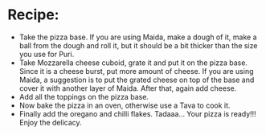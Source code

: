 # Recipe:
* Take the pizza base. If you are using Maida, make a dough of it, make a ball from the dough and roll it, but it should be a bit thicker than the  size you use for Puri.
* Take Mozzarella cheese cuboid, grate it and put it on the pizza base. Since it is a cheese burst, put more amount of cheese. If you are using Maida, a suggestion is to put the grated cheese on top of the base and cover it with another layer of Maida. After that, again add cheese.
* Add all the toppings on the pizza base.
* Now bake the pizza in an oven, otherwise use a Tava to cook it.
* Finally add the oregano and chilli flakes.
Tadaaa... Your pizza is ready!!! Enjoy the delicacy.